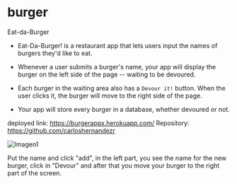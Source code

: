 # burger
Eat-da-Burger
* Eat-Da-Burger! is a restaurant app that lets users input the names of burgers they'd like to eat.

* Whenever a user submits a burger's name, your app will display the burger on the left side of the page -- waiting to be devoured.

* Each burger in the waiting area also has a `Devour it!` button. When the user clicks it, the burger will move to the right side of the page.

* Your app will store every burger in a database, whether devoured or not.

deployed link: https://burgerappx.herokuapp.com/
Repository: https://github.com/carloshernandezr

![Imagen1](https://user-images.githubusercontent.com/56489980/77573398-3c0f3200-6e96-11ea-91db-7d3c5fb675ab.png)


Put the name and click "add", in the left part, you see the name for the new burger, click in "Devour" and after that you move your burger to the right part of the screen.

